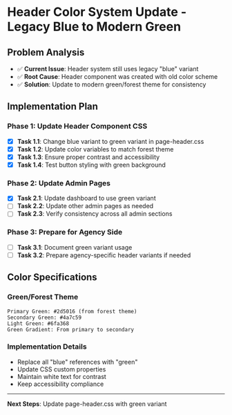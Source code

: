 # Header Color System Update - Legacy Blue to Modern Green

## Problem Analysis
- ✅ **Current Issue**: Header system still uses legacy "blue" variant
- ✅ **Root Cause**: Header component was created with old color scheme
- ✅ **Solution**: Update to modern green/forest theme for consistency

## Implementation Plan

### Phase 1: Update Header Component CSS
- [x] **Task 1.1**: Change blue variant to green variant in page-header.css
- [x] **Task 1.2**: Update color variables to match forest theme
- [x] **Task 1.3**: Ensure proper contrast and accessibility
- [x] **Task 1.4**: Test button styling with green background

### Phase 2: Update Admin Pages
- [x] **Task 2.1**: Update dashboard to use green variant
- [ ] **Task 2.2**: Update other admin pages as needed
- [ ] **Task 2.3**: Verify consistency across all admin sections

### Phase 3: Prepare for Agency Side
- [ ] **Task 3.1**: Document green variant usage
- [ ] **Task 3.2**: Prepare agency-specific header variants if needed

## Color Specifications

### Green/Forest Theme
```
Primary Green: #2d5016 (from forest theme)
Secondary Green: #4a7c59 
Light Green: #6fa368
Green Gradient: From primary to secondary
```

### Implementation Details
- Replace all "blue" references with "green"
- Update CSS custom properties
- Maintain white text for contrast
- Keep accessibility compliance

---

**Next Steps**: Update page-header.css with green variant
